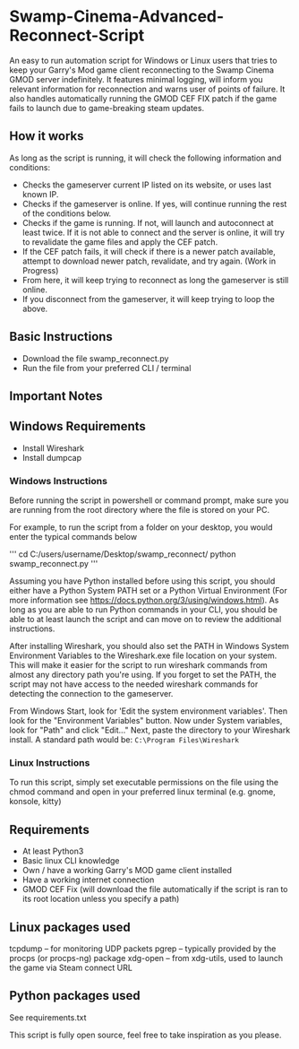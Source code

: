 # Swamp-Cinema-Advanced-Reconnect-Script
An easy to run automation script for Windows or Linux users that tries to keep your Garry's Mod game client reconnecting to the Swamp Cinema GMOD server indefinitely.
It features minimal logging, will inform you relevant information for reconnection and warns user of points of failure.
It also handles automatically running the GMOD CEF FIX patch if the game fails to launch due to game-breaking steam updates.

## How it works
As long as the script is running, it will check the following information and conditions:

- Checks the gameserver current IP listed on its website, or uses last known IP.
- Checks if the gameserver is online. If yes, will continue running the rest of the conditions below.
- Checks if the game is running. If not, will launch and autoconnect at least twice. If it is not able to connect and the server is online, it will try to revalidate the game files and apply the CEF patch.
- If the CEF patch fails, it will check if there is a newer patch available, attempt to download newer patch, revalidate, and try again. (Work in Progress)
- From here, it will keep trying to reconnect as long the gameserver is still online.
- If you disconnect from the gameserver, it will keep trying to loop the above.

## Basic Instructions
- Download the file swamp_reconnect.py
- Run the file from your preferred CLI / terminal

## Important Notes

## Windows Requirements
- Install Wireshark
- Install dumpcap

### Windows Instructions
Before running the script in powershell or command prompt, make sure you are running from the root directory where the file is stored on your PC.

For example, to run the script from a folder on your desktop, you would enter the typical commands below

'''
cd C:/users/username/Desktop/swamp_reconnect/
python swamp_reconnect.py
'''

Assuming you have Python installed before using this script, you should either have a Python System PATH set or a Python Virtual Environment (For more information see https://docs.python.org/3/using/windows.html). As long as you are able to run Python commands in your CLI, you should be able to at least launch the script and can move on to review the additional instructions.

After installing Wireshark, you should also set the PATH in Windows System Environment Variables to the Wireshark.exe file location on your system. This will make it easier for the script to run wireshark commands from almost any directory path you're using. If you forget to set the PATH, the script may not have access to the needed wireshark commands for detecting the connection to the gameserver.

From Windows Start, look for 'Edit the system environment variables'. Then look for the "Environment Variables" button. Now under System variables, look for "Path" and click "Edit..." Next, paste the directory to your Wireshark install. A standard path would be: `C:\Program Files\Wireshark`

### Linux Instructions
To run this script, simply set executable permissions on the file using the chmod command and open in your preferred linux terminal (e.g. gnome, konsole, kitty)

## Requirements
- At least Python3
- Basic linux CLI knowledge
- Own / have a working Garry's MOD game client installed
- Have a working internet connection
- GMOD CEF Fix (will download the file automatically if the script is ran to its root location unless you specify a path)

## Linux packages used
tcpdump – for monitoring UDP packets
pgrep – typically provided by the procps (or procps-ng) package
xdg-open – from xdg-utils, used to launch the game via Steam connect URL

## Python packages used
See requirements.txt

This script is fully open source, feel free to take inspiration as you please.
